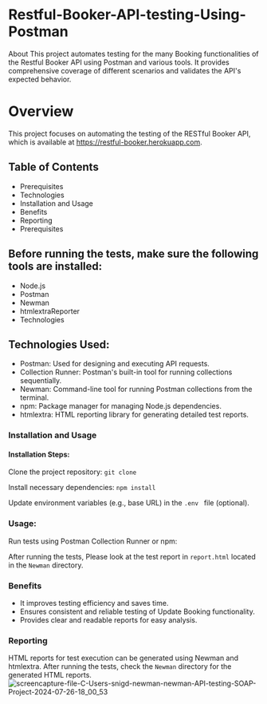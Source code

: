 # Restful-Booker-API-testing-Using-Postman
About This project automates testing for the many Booking functionalities of the Restful Booker API using Postman and various tools. It provides comprehensive coverage of different scenarios and validates the API's expected behavior.
# Overview
This project focuses on automating the testing of the RESTful Booker API, which is available at https://restful-booker.herokuapp.com. </a>

## Table of Contents
- Prerequisites
- Technologies
- Installation and Usage
- Benefits
- Reporting
- Prerequisites

## Before running the tests, make sure the following tools are installed:
- Node.js
- Postman
- Newman
- htmlextraReporter
- Technologies

## Technologies Used:
- Postman: Used for designing and executing API requests.
- Collection Runner: Postman's built-in tool for running collections sequentially.
- Newman: Command-line tool for running Postman collections from the terminal.
- npm: Package manager for managing Node.js dependencies.
- htmlextra: HTML reporting library for generating detailed test reports.

### Installation and Usage
#### Installation Steps:
Clone the project repository: `git clone`

Install necessary dependencies:  `npm install`

Update environment variables (e.g., base URL) in the `.env `  file (optional).

### Usage:
Run tests using Postman Collection Runner or npm:

After running the tests, Please look at the test report in `report.html` located in the `Newman` directory.

### Benefits
- It improves testing efficiency and saves time.
- Ensures consistent and reliable testing of Update Booking functionality.
- Provides clear and readable reports for easy analysis.

### Reporting
HTML reports for test execution can be generated using Newman and htmlextra. After running the tests, check the `Newman` directory for the generated HTML reports.
![screencapture-file-C-Users-snigd-newman-newman-API-testing-SOAP-Project-2024-07-26-18_00_53](https://github.com/user-attachments/assets/ecf60c89-3594-42c9-9392-4c0ef0b93fac)


